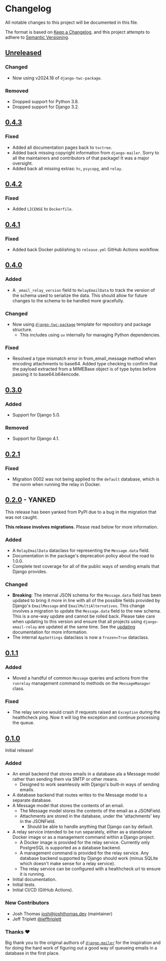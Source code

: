 # Changelog

All notable changes to this project will be documented in this file.

The format is based on [Keep a Changelog](https://keepachangelog.com/en/1.0.0/),
and this project attempts to adhere to [Semantic Versioning](https://semver.org/spec/v2.0.0.html).

<!--
## [${version}]
### Added - for new features
### Changed - for changes in existing functionality
### Deprecated - for soon-to-be removed features
### Removed - for now removed features
### Fixed - for any bug fixes
### Security - in case of vulnerabilities
[${version}]: https://github.com/westerveltco/django-email-relay/releases/tag/v${version}
-->

## [Unreleased]

### Changed

- Now using v2024.18 of `django-twc-package`.

### Removed

- Dropped support for Python 3.8.
- Dropped support for Django 3.2.

## [0.4.3]

### Fixed

- Added all documentation pages back to `toctree`.
- Added back missing copyright information from `django-mailer`. Sorry to all the maintainers and contributors of that package! It was a major oversight.
- Added back all missing extras: `hc`, `psycopg`, and `relay`.

## [0.4.2]

### Fixed

- Added `LICENSE` to `Dockerfile`.

## [0.4.1]

### Fixed

- Added back Docker publishing to `release.yml` GitHub Actions workflow.

## [0.4.0]

### Added

- A `_email_relay_version` field to `RelayEmailData` to track the version of the schema used to serialize the data. This should allow for future changes to the schema to be handled more gracefully.

### Changed

- Now using [`django-twc-package`](https://github.com/westerveltco/django-twc-package) template for repository and package structure.
    - This includes using `uv` internally for managing Python dependencies.

### Fixed

- Resolved a type mismatch error in from_email_message method when encoding attachments to base64. Added type checking to confirm that the payload extracted from a MIMEBase object is of type bytes before passing it to base64.b64encode.

## [0.3.0]

### Added

- Support for Django 5.0.

### Removed

- Support for Django 4.1.

## [0.2.1]

### Fixed

- Migration 0002 was not being applied to the `default` database, which is the norm when running the relay in Docker.

## [0.2.0] - **YANKED**

This release has been yanked from PyPI due to a bug in the migration that was not caught.

**This release involves migrations.** Please read below for more information.

### Added

- A `RelayEmailData` dataclass for representing the `Message.data` field.
- Documentation in the package's deprecation policy about the road to 1.0.0.
- Complete test coverage for all of the public ways of sending emails that Django provides.

### Changed

- **Breaking**: The internal JSON schema for the `Message.data` field has been updated to bring it more in line with all of the possible fields provided by Django's `EmailMessage` and `EmailMultiAlternatives`. This change involves a migration to update the `Message.data` field to the new schema. This is a one-way update and cannot be rolled back. Please take care when updating to this version and ensure that all projects using `django-email-relay` are updated at the same time. See the [updating](https://django-email-relay.westervelt.dev/en/latest/updating.html) documentation for more information.
- The internal `AppSettings` dataclass is now a `frozen=True` dataclass.

## [0.1.1]

### Added

- Moved a handful of common `Message` queries and actions from the `runrelay` management command to methods on the `MessageManager` class.

### Fixed

- The relay service would crash if requests raised an `Exception` during the healthcheck ping. Now it will log the exception and continue processing the queue.

## [0.1.0]

Initial release!

### Added

- An email backend that stores emails in a database ala a Message model rather than sending them via SMTP or other means.
    - Designed to work seamlessly with Django's built-in ways of sending emails.
- A database backend that routes writes to the Message model to a separate database.
- A Message model that stores the contents of an email.
    - The Message model stores the contents of the email as a JSONField.
    - Attachments are stored in the database, under the 'attachments' key in the JSONField.
        - Should be able to handle anything that Django can by default.
- A relay service intended to be run separately, either as a standalone Docker image or as a management command within a Django project.
    - A Docker image is provided for the relay service. Currently only PostgreSQL is supported as a database backend.
    - A management command is provided for the relay service. Any database backend supported by Django should work (minus SQLite which doesn't make sense for a relay service).
    - The relay service can be configured with a healthcheck url to ensure it is running.
- Initial documentation.
- Initial tests.
- Initial CI/CD (GitHub Actions).

### New Contributors

- Josh Thomas <josh@joshthomas.dev> (maintainer)
- Jeff Triplett [@jefftriplett](https://github.com/jefftriplett)

### Thanks ❤️

Big thank you to the original authors of [`django-mailer`](https://github.com/pinax/django-mailer) for the inspiration and for doing the hard work of figuring out a good way of queueing emails in a database in the first place.

[unreleased]: https://github.com/westerveltco/django-email-relay/compare/v0.4.3...HEAD
[0.1.0]: https://github.com/westerveltco/django-email-relay/releases/tag/v0.1.0
[0.1.1]: https://github.com/westerveltco/django-email-relay/releases/tag/v0.1.1
[0.2.0]: https://github.com/westerveltco/django-email-relay/releases/tag/v0.2.0
[0.2.1]: https://github.com/westerveltco/django-email-relay/releases/tag/v0.2.1
[0.3.0]: https://github.com/westerveltco/django-email-relay/releases/tag/v0.3.0
[0.4.0]: https://github.com/westerveltco/django-email-relay/releases/tag/v0.4.0
[0.4.1]: https://github.com/westerveltco/django-email-relay/releases/tag/v0.4.1
[0.4.2]: https://github.com/westerveltco/django-email-relay/releases/tag/v0.4.2
[0.4.3]: https://github.com/westerveltco/django-email-relay/releases/tag/v0.4.3
